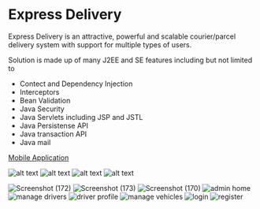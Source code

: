 # Express Delivery
Express Delivery is an attractive, powerful and scalable courier/parcel delivery system with support for multiple types of users.

Solution is made up of many J2EE and SE features including but not limited to

- Contect and Dependency Injection
- Interceptors
- Bean Validation
- Java Security
- Java Servlets including JSP and JSTL
- Java Persistense API
- Java transaction API
- Java mail

[Mobile Application](https://github.com/Sachindra2002/express-delivery-mobile)

![ alt text ](https://img.shields.io/badge/Spring_Boot-F2F4F9?style=for-the-badge&logo=spring-boot)
![ alt text ](https://img.shields.io/badge/Amazon_AWS-FF9900?style=for-the-badge&logo=amazonaws&logoColor=white)
![ alt text ](https://img.shields.io/badge/Hibernate-59666C?style=for-the-badge&logo=Hibernate&logoColor=white)
![ alt text ](https://img.shields.io/badge/MySQL-005C84?style=for-the-badge&logo=mysql&logoColor=white)

![Screenshot (172)](https://user-images.githubusercontent.com/52739523/157286696-f2eeade0-66d3-4bf3-923a-a20abe63efe7.png)
![Screenshot (173)](https://user-images.githubusercontent.com/52739523/157286948-5f9b1879-6f7f-4b66-b7b6-6356a7e10719.png)
![Screenshot (170)](https://user-images.githubusercontent.com/52739523/157287698-aff195e9-3ba6-4ec4-a0de-62358a841912.png)
![admin home](https://user-images.githubusercontent.com/52739523/157286793-16857492-848c-4400-8e51-dea85fc80215.png)
![manage drivers](https://user-images.githubusercontent.com/52739523/157286814-db855485-42b3-469c-9c02-6016ff405a43.png)
![driver profile](https://user-images.githubusercontent.com/52739523/157286825-227c3e9c-dd0d-43fe-82f4-bf0b88e6d723.png)
![manage vehicles](https://user-images.githubusercontent.com/52739523/157286836-42cb89b2-5489-454a-b0ea-c70a89620b77.png)
![login](https://user-images.githubusercontent.com/52739523/157380933-7dc0434c-e84c-4329-b734-f72a55b627af.png)
![register](https://user-images.githubusercontent.com/52739523/157380908-4891f1ce-28ae-4b2c-8573-09953c236cea.png)

